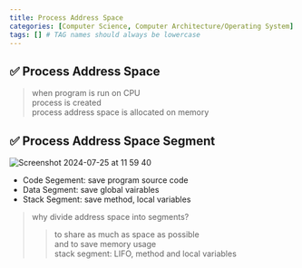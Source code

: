 ```yaml
---
title: Process Address Space
categories: [Computer Science, Computer Architecture/Operating System]
tags: [] # TAG names should always be lowercase
---
```


## ✅ Process Address Space

> when program is run on CPU <br>
> process is created <br>
> process address space is allocated on memory <br>

## ✅ Process Address Space Segment

![Screenshot 2024-07-25 at 11 59 40](https://github.com/user-attachments/assets/e0354fb6-1645-48a3-8ba4-1cd0064a1193)

- Code Segement: save program source code
- Data Segment: save global vairables
- Stack Segment: save method, local variables

> why divide address space into segments? <br>
>
> > to share as much as space as possible <br>
> > and to save memory usage <br>
> > stack segment: LIFO, method and local variables <br>
